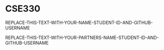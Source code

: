 # CSE330
REPLACE-THIS-TEXT-WITH-YOUR-NAME-STUDENT-ID-AND-GITHUB-USERNAME

REPLACE-THIS-TEXT-WITH-YOUR-PARTNERS-NAME-STUDENT-ID-AND-GITHUB-USERNAME
